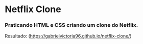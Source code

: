# Netflix Clone
### Praticando HTML e CSS criando um clone do Netflix.

Resultado: (https://gabrielvictoria96.github.io/netflix-clone/)
